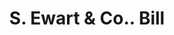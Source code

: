 ---
doi: 10.7916/D8TX4SHJ
date_other: '1890'
date_other_textual: 1890-1899
form: printed ephemera
genre:
- Invoices
name:
- S. Ewart & Co.
object_in_context_url: https://biggert.cul.columbia.edu/items/view/ave_biggert_01490
subject_hierarchical_geographic:
- Pittsburgh, Pennsylvania, United States
subject_name:
- S. Ewart & Co.
title: S. Ewart & Co.. Bill
sort_title: S. Ewart & Co.. Bill
call_number: ave_biggert_01490
coordinates:
- 40.439722222222215,-79.97638888888889
pid: ave_biggert_01490
identifiers: ave_biggert_01490
thumbnail: https://derivativo-3.library.columbia.edu/iiif/2/ldpd:343988/full/!256,256/0/native.jpg
permalink: "/items/ave_biggert_01490/"
layout: iiif-image-page
---